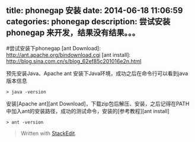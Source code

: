 title: phonegap 安装
date: 2014-06-18 11:06:59
categories: phonegap
description: 尝试安装 phonegap 来开发，结果没有结果。。。
---


#尝试安装下phonegap
[ant Download]: http://ant.apache.org/bindownload.cgi
[ant install]: http://blog.sina.com.cn/s/blog_62ef85c201016e2n.html

预先安装Java、Apache ant
安装下Java环境，成功之后在命令行可以看到java版本信息
```
> java -version

```
安装[Apache ant][ant Download]，下载zip包后解压、安装，之后记得在PATH中加入ant的安装路径，成功的测试命令，安装的[参考教程][ant install]
```
> ant -version
```




> Written with [StackEdit](https://stackedit.io/).